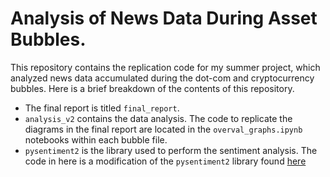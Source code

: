# Analysis of News Data During Asset Bubbles.

This repository contains the replication code for my summer project, which analyzed news data accumulated during the dot-com and cryptocurrency bubbles. Here is a brief breakdown of the contents of this repository. 
- The final report is titled `final_report`. 
- `analysis_v2` contains the data analysis. The code to replicate the diagrams in the final report are located in the `overval_graphs.ipynb` notebooks within each bubble file. 
- `pysentiment2` is the library used to perform the sentiment analysis. The code in here is a modification of the `pysentiment2` library found [here](https://pypi.org/project/pysentiment2/)
